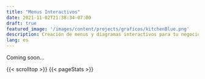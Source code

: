 ```yaml
---
title: "Menus Interactivos"
date: 2021-11-02T21:38:34-07:00
draft: true
featured_image: '/images/content/projects/graficos/kitchenBlue.png'
description: Creación de menus y diagramas interactivos para tu negocio
lang: es
---
```


Coming soon... 

{{< scrolltop >}}
{{< pageStats >}}
